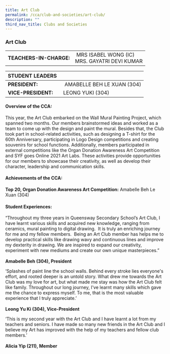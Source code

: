 ```yaml
---
title: Art Club
permalink: /cca/club-and-societies/art-club/
description: ""
third_nav_title: Clubs and Societies
---
```

### Art Club

|  	|  	|
|---	|---	|
| **TEACHERS-IN-CHARGE:** 	|  MRS ISABEL WONG (IC)<br> MRS. GAYATRI DEVI KUMAR 	|


| STUDENT LEADERS 	|  	|
|---	|---	|
| **PRESIDENT:** 	|   AMABELLE BEH LE XUAN (304)	|
| **VICE-PRESIDENT:** 	|  LEONG YUKI (304) 	|

#### Overview of the CCA:

This year, the Art Club embarked on the Wall Mural Painting Project, which spanned two months. Our members brainstormed ideas and worked as a team to come up with the design and paint the mural. Besides that, the Club took part in school-related activities, such as designing a T-shirt for the 60th Anniversary, participating in Logo Design competitions and creating souvenirs for school functions. Additionally, members participated in external competitions like the Organ Donation Awareness Art Competition and SYF goes Online 2021 Art Labs. These activities provide opportunities for our members to showcase their creativity, as well as develop their character, leadership and communication skills.  

  

#### Achievements of the CCA:

**Top 20, Organ Donation Awareness Art Competition:** Amabelle Beh Le Xuan (304)

  

#### Student Experiences:

“Throughout my three years in Queensway Secondary School’s Art Club, I have learnt various skills and acquired new knowledge, ranging from ceramics, mural painting to digital drawing.  It is truly an enriching journey for me and my fellow members.  Being an Art Club member has helps me to develop practical skills like drawing wavy and continuous lines and improve my dexterity in drawing. We are inspired to expand our creativity, experiment with new mediums and create our own unique masterpieces.”  
<br> **Amabelle Beh (304), President**

‘Splashes of paint line the school walls. Behind every stroke lies everyone's effort, and rooted deeper is an untold story. What drew me towards the Art Club was my love for art, but what made me stay was how the Art Club felt like family. Throughout our long journey, I've learnt many skills which gave me the chance to express myself. To me, that is the most valuable experience that I truly appreciate.’  
<br> **Leong Yu Ki (304), Vice-President**   

‘This is my second year with the Art Club and I have learnt a lot from my teachers and seniors. I have made so many new friends in the Art Club and I believe my Art has improved with the help of my teachers and fellow club members.’  
<br> **Alicia Yip (211), Member**